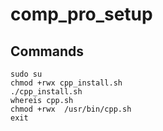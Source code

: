 # comp_pro_setup

## Commands

```
sudo su 
chmod +rwx cpp_install.sh 
./cpp_install.sh 
whereis cpp.sh
chmod +rwx  /usr/bin/cpp.sh
exit
```
